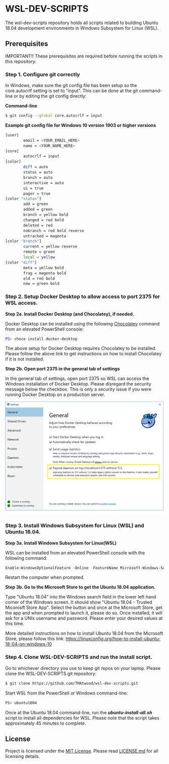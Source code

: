 # WSL-DEV-SCRIPTS

The wsl-dev-scripts repository holds all scripts related to building Ubuntu 18.04 development environments in Windows Subsystem for Linux (WSL).

## Prerequisites

IMPORTANT!!  These prerequisites are required before running the scripts in this repository:

### Step 1.  Configure git correctly
In Windows, make sure the git config file has been setup so the core.autocrlf setting is set to "input".  This can be done at the git command-line or by editing the git config directly:

**Command-line**

```bash
$ git config --global core.autocrlf = input
```

**Example git config file for Windows 10 version 1903 or higher versions**

```bash
[user]
        email = <YOUR_EMAIL_HERE>
        name = <YOUR_NAME_HERE>
[core]
        autocrlf = input
[color]
        diff = auto
        status = auto
        branch = auto
        interactive = auto
        ui = true
        pager = true
[color "status"]
        add = green
        added = green
        branch = yellow bold
        changed = red bold
        deleted = red
        nobranch = red bold reverse
        untracked = magenta
[color "branch"]
        current = yellow reverse
        remote = green
        local = yellow
[color "diff"]
        meta = yellow bold
        frag = magenta bold
        old = red bold
        new = green bold
```

### Step 2.  Setup Docker Desktop to allow access to port 2375 for WSL access.

**Step 2a.  Install Docker Desktop (and Chocolatey), if needed.**

Docker Desktop can be installed using the following [Chocolatey](https://chocolatey.org) command from an elevated PowerShell console:

```PowerShell
PS> choco install docker-desktop
```

The above setup for Docker Desktop requires Chocolatey to be installed.  Please follow the above link to get instructions on how to install Chocolatey if it is not installed.

**Step 2b.  Open port 2375 in the general tab of settings**

In the general tab of settings, open port 2375 so WSL can access the Windows installation of Docker Desktop.  Please disregard the security message below the checkbox.  This is only a security issue if you were running Docker Desktop on a production server.

![DockerPort2375](DockerPort2375.png)

### Step 3.  Install Windows Subsystem for Linux (WSL) and Ubuntu 18.04.

**Step 3a.  Install Windows Subsystem for Linux(WSL)**

WSL can be installed from an elevated PowerShell console with the following command:

```PowerShell
Enable-WindowsOptionalFeature -Online -FeatureName Microsoft-Windows-Subsystem-Linux
```

Restart the computer when prompted.

**Step 3b.  Go to the Microsoft Store to get the Ubuntu 18.04 application.**

Type "Ubuntu 18.04" into the Windows search field in the lower left hand corner of the Windows screen.  It should show "Ubuntu 18.04 - Trusted Micorosft Store App".  Select the button and once at the Microsoft Store, get the app and when prompted to launch it, please do so.  Once installed, it will ask for a UNIx username and password.  Please enter your desired values at this time.

More detailed instructions on how to install Ubuntu 18.04 from the Microsoft Store, please follow this link: https://linuxconfig.org/how-to-install-ubuntu-18-04-on-windows-10

### Step 4.  Clone WSL-DEV-SCRIPTS and run the install script. ###

Go to whichever directory you use to keep git repos on your laptop.  Please clone the WSL-DEV-SCRIPTS git repository:

```bash
$ git clone https://github.com/TMAtwood/wsl-dev-scripts.git
```

Start WSL from the PowerShell or Windows command-line:

```PowerShell
PS> ubuntu1804
```

Once at the Ubuntu 18.04 command-line, run the  ***ubuntu-install-all.sh*** script to install all dependencies for WSL.  Please note that the script takes approximately 45 minutes to complete.

## License

Project is licensed under the [MIT License](LICENSE.md).  Please read [LICENSE.md](LICENSE.md) for all licensing details.
